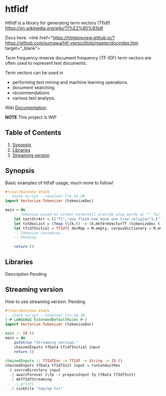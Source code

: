 # htfidf

Htfidf is a library for generating term vectors (TfIdf)
https://en.wikipedia.org/wiki/Tf%E2%80%93idf

Docs here: <link href="https://htmlpreview.github.io/?https://github.com/sumawa/htf-vector/blob/master/docindex.htm target="_blank">

Term frequency-inverse document frequency (TF-IDF) term vectors are often used to represent text documents.

Term vectors can be used in 

* performing text mining and machine learning operations. 
* document searching
* recommendations
* various text analysis.

Wiki
[Documentation](https://en.wikipedia.org/wiki/Tf%E2%80%93idf).

__NOTE__ This project is WIP

## Table of Contents ##
1. [Synopsis](#synopsis)
2. [Libraries](#libraries)
3. [Streaming version](#streaming-version)

## Synopsis

Basic examples of htfidf usage, much more to follow!

```haskell
#!/usr/bin/env stack
-- stack script --resolver lts-16.28
import Vectorize.Tokenizer (tokenizeDoc)

main = do
    -- Tokenize based on either externall provide stop words or "" for default
    let testStrArr = [("T1","one flesh one bone one true religion"),("T2","all flesh is grass"),("T3","one is all all is one")]
    let txtDocList = (fmap (\(k,t) -> (k,mkTermVectorTf (tokenizeDoc t tfData) )) txtArr)
    let tfidfInitial = TfIdf{ docMap = M.empty, corpusDictionary = M.empty, docCount = 0}
    -- Tokenize sentences
    -- Pending
    
    return ()
```

## Libraries

Description Pending

## Streaming version

How to use streaming version. Pending

``` haskell
#!/usr/bin/env stack
-- stack script --resolver lts-16.28
{-# LANGUAGE ExtendedDefaultRules #-}
import Vectorize.Tokenizer (tokenizeDoc)

main :: IO ()
main = do
    putStrLn "Streaming version:"
    chainedInputs tfData tfidfInitial input
    return ()
    
chainedInputs :: TfIdfEnv -> TfIdf -> String -> IO ()
chainedInputs tfData tfIdfInit input = runConduitRes
  $ sourceDirectory input
  .| awaitForever (\fp -> prepareInput fp tfData tfIdfInit)
  .| mkTfIdfStreaming
--  .| printC
  .| sinkFile "tmp/op.txt"
    
```

